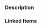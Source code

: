 <!--
Thanks for contributing!
-->

### Description

<!--
Please write a description of the change.

Screen shots and copy/past results of before and after are always welcome
-->

### Linked Items
<!--
You can add links to related issues. You can use the "closes" or "resolves" keywords if you like to auto-closing the tracking issue
-->
